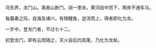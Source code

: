 河东界，龙门山。禹凿山断门，阔一里余。黄河自中而下，两岸不通车马。

每暮春之际，自海及诸川，有锦鲤鱼，逆流而上，得者即化为龙。

一岁中，登龙门者，不过七十二。

初登龙门，即有云雨随之，天火自后灼其尾，乃化为龙矣。

